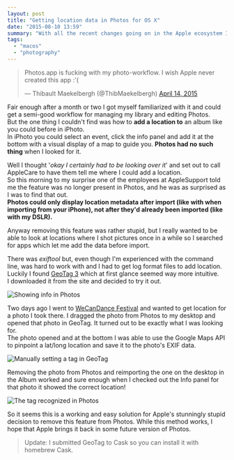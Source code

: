 ```yaml
---
layout: post
title: "Getting location data in Photos for OS X"
date: "2015-08-10 13:59"
summary: "With all the recent changes going on in the Apple ecosystem I decided (with discontent) to ditch my good old pal iPhoto for Apple's new Photos app to keep myself up to date."
tags:
  - "macos"
  - "photography"
---
```


<blockquote class="twitter-tweet" lang="en"><p lang="en" dir="ltr">Photos.app is fucking with my photo-workflow. I wish Apple never created this app :&#39;(</p>&mdash; Thibault Maekelbergh (@ThibMaekelbergh) <a href="https://twitter.com/ThibMaekelbergh/status/587962799852249088">April 14, 2015</a></blockquote> <script async src="//platform.twitter.com/widgets.js" charset="utf-8"></script>

Fair enough after a month or two I got myself familiarized with it and could get a semi-good workflow for managing my library and editing Photos.  
But the one thing I couldn't find was how to **add a location to** an album like you could before in iPhoto.  
In iPhoto you could select an event, click the info panel and add it at the bottom with a visual display of a map to guide you. **Photos had no such thing** when I looked for it.

Well I thought '*okay I certainly had to be looking over it*' and set out to call AppleCare to have them tell me where I could add a location.  
So this morning to my surprise one of the employees at AppleSupport told me the feature was no longer present in Photos, and he was as surprised as I was to find that out.  
**Photos could only display location metadata after import (like with when importing from your iPhone), not after they'd already been imported (like with my DSLR).**

Anyway removing this feature was rather stupid, but I really wanted to be able to look at locations where I shot pictures once in a while so I searched for apps which let me add the data before import.

There was *exiftool* but, even though I'm experienced with the command line, was hard to work with and I had to get log format files to add location.  
Luckily I found [GeoTag 3](https://www.snafu.org/GeoTag/) which at first glance seemed way more intuitive.  
I downloaded it from the site and decided to try it out.

![Showing info in Photos](https://res.cloudinary.com/thibault-maekelbergh/image/upload/c_scale,w_1024/v1439210217/Geotag%20Photos.app/Screen_Shot_2015-08-10_at_14.28.55.png)

Two days ago I went to [WeCanDance Festival](https://wecandance.be) and wanted to get location for a photo I took there. I dragged the photo from Photos to my desktop and opened that photo in GeoTag. It turned out to be exactly what I was looking for.  
The photo opened and at the bottom I was able to use the Google Maps API to pinpoint a lat/long location and save it to the photo's EXIF data.

![Manually setting a tag in GeoTag](https://res.cloudinary.com/thibault-maekelbergh/image/upload/c_scale,w_1024/v1439210214/Geotag%20Photos.app/Screen_Shot_2015-08-10_at_14.29.44.png)

Removing the photo from Photos and reimporting the one on the desktop in the Album worked and sure enough when I checked out the Info panel for that photo it showed the correct location!

![The tag recognized in Photos](https://res.cloudinary.com/thibault-maekelbergh/image/upload/c_scale,w_1024/v1439210217/Geotag%20Photos.app/Screen_Shot_2015-08-10_at_14.30.22.png)

So it seems this is a working and easy solution for Apple's stunningly stupid decision to remove this feature from Photos. While this method works, I hope that Apple brings it back in some future version of Photos.

> Update: I submitted GeoTag to Cask so you can install it with homebrew Cask.
